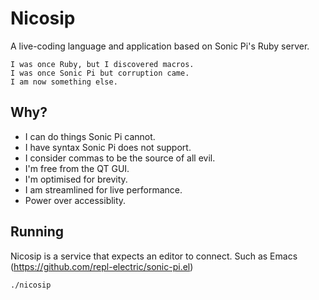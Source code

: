 # Nicosip

A live-coding language and application based on Sonic Pi's Ruby server.

```
I was once Ruby, but I discovered macros.
I was once Sonic Pi but corruption came.
I am now something else.
```

## Why?

* I can do things Sonic Pi cannot.
* I have syntax Sonic Pi does not support.
* I consider commas to be the source of all evil.
* I'm free from the QT GUI. 
* I'm optimised for brevity.
* I am streamlined for live performance.
* Power over accessiblity.

## Running

Nicosip is a service that expects an editor to connect. Such as Emacs (https://github.com/repl-electric/sonic-pi.el)

```
./nicosip
```
